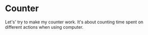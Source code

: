# Counter
Let's' try to make my counter work. It's about counting time spent on different actions when using computer.

